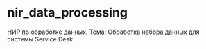 # nir_data_processing
НИР по обработке данных. Тема: Обработка набора данных для системы Service Desk
